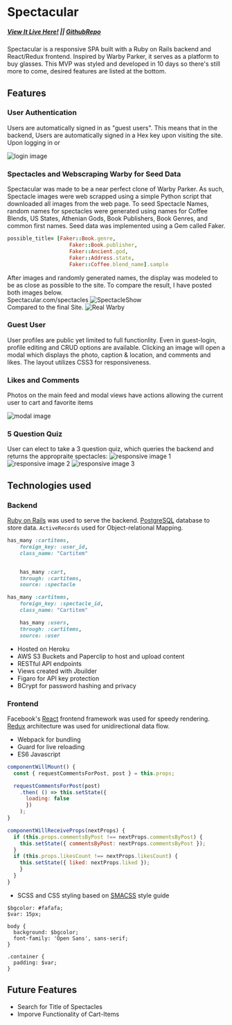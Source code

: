 # Spectacular
##### [View It Live Here!](https://specktacular.herokuapp.com/#/) || [GithubRepo](https://github.com/TheLastSultan/Spectacular) 


[heroku]: https://instacraam-production.herokuapp.com

Spectacular is a responsive SPA built with a Ruby on Rails backend and React/Redux frontend. Inspired by Warby Parker, it serves as a platform to buy glasses. This MVP was styled and developed in 10 days so there's still more to come, desired features are listed at the bottom.

## Features
### User Authentication

Users are automatically signed in as "guest users". This means that in the backend, Users are automatically signed in a Hex key upon visiting the site. Upon logging in or

![login image](docs/images/demo_login.gif)

### Spectacles and Webscraping Warby for Seed Data
Spectacular was made to be a near perfect clone of Warby Parker. As such, Spectacle images were web scrapped using a simple Python script that downloaded all images from the web page. To seed Spectacle Names, random names for spectacles were generated using names for Coffee Blends, US States, Athenian Gods, Book Publishers, Book Genres, and common first names. Seed data was implemented using a Gem called Faker. 

```Ruby
possible_title= [Faker::Book.genre,
                    Faker::Book.publisher, 
                    Faker::Ancient.god, 
                    Faker::Address.state,
                    Faker::Coffee.blend_name].sample
```


After images and randomly generated names, the display was modeled to be as close as possible to the site. To compare the result, I have posted both images below. </br>
Spectacular.com/spectacles
![SpectacleShow](https://storage.googleapis.com/spec-tacular/spectacular-choices.png)
</br>
Compared to the final Site. 
![Real Warby](https://storage.googleapis.com/spec-tacular/ActualWarbyParker.png)

### Guest User

User profiles are public yet limited to full functionlity. Even in guest-login, profile editing and CRUD options are available. Clicking an image will open a modal which displays the photo, caption & location, and comments and likes. The layout utilizes CSS3 for responsiveness.

### Likes and Comments

Photos on the main feed and modal views have actions allowing the current user to cart and favorite items

![modal image](docs/images/modal.png)

### 5 Question Quiz

User can elect to take a 3 question quiz, which queries the backend and returns the appropraite spectacles:
![responsive image 1](docs/images/mobile1.png) ![responsive image 2](docs/images/mobile2.png) ![responsive image 3](docs/images/mobile3.png)

## Technologies used
### Backend
[Ruby on Rails](http://rubyonrails.org/) was used to serve the backend. [PostgreSQL](https://postgresql.org/) database to store data.
`ActiveRecords` used for Object-relational Mapping.

```Ruby
has_many :cartitems,
    foreign_key: :user_id,
    class_name: "Cartitem"


    has_many :cart,
    through: :cartitems,
    source: :spectacle

has_many :cartitems,
    foreign_key: :spectacle_id,
    class_name: "Cartitem"

    has_many :users,
    through: :cartitems,
    source: :user

```

- Hosted on Heroku
- AWS S3 Buckets and Paperclip to host and upload content
- RESTful API endpoints
- Views created with Jbuilder
- Figaro for API key protection
- BCrypt for password hashing and privacy

### Frontend
Facebook's [React](https://facebook.github.io/react/) frontend framework was used for speedy rendering. [Redux](http://redux.js.org) architecture was used for unidirectional data flow.

- Webpack for bundling
- Guard for live reloading
- ES6 Javascript

```Javascript
componentWillMount() {
  const { requestCommentsForPost, post } = this.props;

  requestCommentsForPost(post)
    .then( () => this.setState({
      loading: false
      })
    );
}

componentWillReceiveProps(nextProps) {
  if (this.props.commentsByPost !== nextProps.commentsByPost) {
    this.setState({ commentsByPost: nextProps.commentsByPost });
  }
  if (this.props.likesCount !== nextProps.likesCount) {
    this.setState({ liked: nextProps.liked });
    }
  }
}
```
- SCSS and CSS styling based on [SMACSS](https://smacss.com/) style guide

```
$bgcolor: #fafafa;
$var: 15px;

body {
  background: $bgcolor;
  font-family: 'Open Sans', sans-serif;
}

.container {
  padding: $var;
}
```

## Future Features

- Search for Title of Spectacles
- Imporve Functionality of Cart-Items
